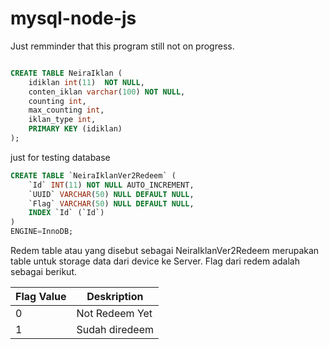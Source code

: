 # mysql-node-js


Just remminder that this program still not on progress.


```sql

CREATE TABLE NeiraIklan (
    idiklan int(11)  NOT NULL,
    conten_iklan varchar(100) NOT NULL,
    counting int,
    max_counting int,
    iklan_type int,
    PRIMARY KEY (idiklan)
); 

```

just for testing database 

```sql
CREATE TABLE `NeiraIklanVer2Redeem` (
	`Id` INT(11) NOT NULL AUTO_INCREMENT,
	`UUID` VARCHAR(50) NULL DEFAULT NULL,
	`Flag` VARCHAR(50) NULL DEFAULT NULL,
	INDEX `Id` (`Id`)
)
ENGINE=InnoDB;
```

Redem table atau yang disebut sebagai NeiraIklanVer2Redeem merupakan table untuk storage data dari device ke Server.
Flag dari redem adalah sebagai berikut.

Flag Value|Deskription
-----------|----------
0         | Not Redeem Yet
1          | Sudah diredeem